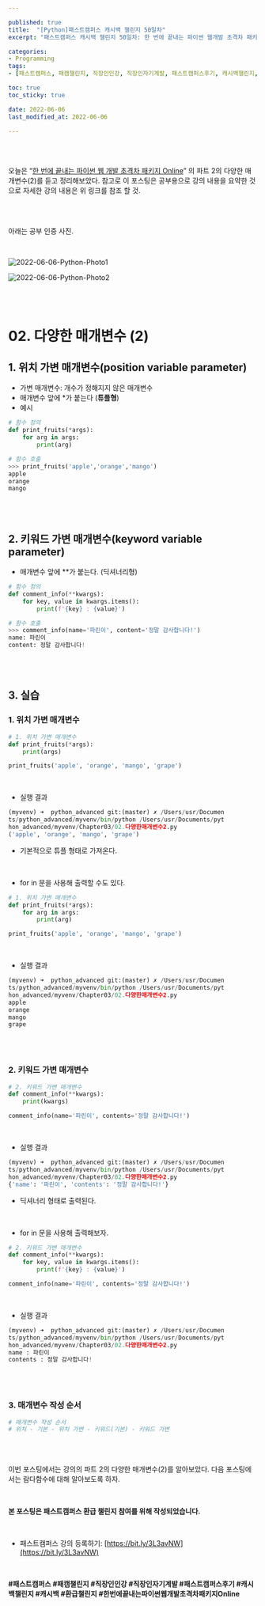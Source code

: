 ```yaml
---

published: true
title:  "[Python]패스트캠퍼스 캐시백 챌린지 50일차"
excerpt: "패스트캠퍼스 캐시백 챌린지 50일차: 한 번에 끝내는 파이썬 웹개발 초격차 패키지 Online"

categories:
- Programming
tags:
- [패스트캠퍼스, 패캠챌린지, 직장인인강, 직장인자기계발, 패스트캠퍼스후기, 캐시백챌린지, 캐시백, 환급챌린지, 한번에끝내는파이썬웹개발초격차패키지Online]

toc: true
toc_sticky: true

date: 2022-06-06
last_modified_at: 2022-06-06

---
```

<br/><br/>

오늘은 “[한 번에 끝내는 파이썬 웹 개발 초격차 패키지 Online](https://fastcampus.co.kr/dev_online_pyweb)” 의 파트 2의 다양한 매개변수(2)를 듣고 정리해보았다. 참고로 이 포스팅은 공부용으로 강의 내용을 요약한 것으로 자세한 강의 내용은 위 링크를 참조 할 것.

<br/><br/>

아래는 공부 인증 사진. 

<br/>

![2022-06-06-Python-Photo1](/assets/images/2022-06-06-Python-Photo/2022-06-06-Python-Photo1.JPG)

![2022-06-06-Python-Photo2](/assets/images/2022-06-06-Python-Photo/2022-06-06-Python-Photo2.JPG)

<br/><br/>

# 02. 다양한 매개변수 (2)

## 1. 위치 가변 매개변수(position variable parameter)

- 가변 매개변수: 개수가 정해지지 않은 매개변수
- 매개변수 앞에 *가 붙는다 (**튜플형**)
- 예시

```python
# 함수 정의
def print_fruits(*args):
    for arg in args:
        print(arg)

# 함수 호출
>>> print_fruits('apple','orange','mango')
apple
orange
mango
```

<br/><br/>

## 2. 키워드 가변 매개변수(keyword variable parameter)

- 매개변수 앞에 **가 붙는다. (딕셔너리형)

```python
# 함수 정의
def comment_info(**kwargs):
    for key, value in kwargs.items():
        print(f'{key} : {value}')

# 함수 호출
>>> comment_info(name='파린이', content='정말 감사합니다!')
name: 파린이
content: 정말 감사합니다!
```

<br/><br/>

## 3. 실습

### 1. 위치 가변 매개변수

```python
# 1. 위치 가변 매개변수
def print_fruits(*args):
    print(args)

print_fruits('apple', 'orange', 'mango', 'grape')
```

<br/>

- 실행 결과

```python
(myvenv) ➜  python_advanced git:(master) ✗ /Users/usr/Documen
ts/python_advanced/myvenv/bin/python /Users/usr/Documents/pyt
hon_advanced/myvenv/Chapter03/02.다양한매개변수2.py
('apple', 'orange', 'mango', 'grape')
```

- 기본적으로 튜플 형태로 가져온다.

<br/>

- for in 문을 사용해 출력할 수도 있다.

```python
# 1. 위치 가변 매개변수
def print_fruits(*args):
    for arg in args:
        print(arg)

print_fruits('apple', 'orange', 'mango', 'grape')
```

<br/>

- 실행 결과

```python
(myvenv) ➜  python_advanced git:(master) ✗ /Users/usr/Documen
ts/python_advanced/myvenv/bin/python /Users/usr/Documents/pyt
hon_advanced/myvenv/Chapter03/02.다양한매개변수2.py
apple
orange
mango
grape
```

<br/><br/>

### 2. 키워드 가변 매개변수

```python
# 2. 키워드 가변 매개변수
def comment_info(**kwargs):
    print(kwargs)

comment_info(name='파린이', contents='정말 감사합니다!')
```

<br/>

- 실행 결과

```python
(myvenv) ➜  python_advanced git:(master) ✗ /Users/usr/Documen
ts/python_advanced/myvenv/bin/python /Users/usr/Documents/pyt
hon_advanced/myvenv/Chapter03/02.다양한매개변수2.py
{'name': '파린이', 'contents': '정말 감사합니다!'}
```

- 딕셔너리 형태로 출력된다.

<br/>

- for in 문을 사용해 출력해보자.

```python
# 2. 키워드 가변 매개변수
def comment_info(**kwargs):
    for key, value in kwargs.items():
        print(f'{key} : {value}')

comment_info(name='파린이', contents='정말 감사합니다!')
```

<br/>

- 실행 결과

```python
(myvenv) ➜  python_advanced git:(master) ✗ /Users/usr/Documen
ts/python_advanced/myvenv/bin/python /Users/usr/Documents/pyt
hon_advanced/myvenv/Chapter03/02.다양한매개변수2.py
name : 파린이
contents : 정말 감사합니다!
```

<br/><br/>

### 3. 매개변수 작성 순서

```python
# 매개변수 작성 순서
# 위치 - 기본 - 위치 가변 - 키워드(기본) - 키워드 가변
```

<br/><br/>

이번 포스팅에서는 강의의 파트 2의 다양한 매개변수(2)를 알아보았다. 다음 포스팅에서는 람다함수에 대해 알아보도록 하자.

<br/>

**본 포스팅은 패스트캠퍼스 환급 챌린지 참여를 위해 작성되었습니다.**

<br/>

- 패스트캠퍼스 강의 등록하기: [https://bit.ly/3L3avNW](https://bit.ly/3L3avNW)

<br/>

**#패스트캠퍼스 #패캠챌린지 #직장인인강 #직장인자기계발 #패스트캠퍼스후기 #캐시백챌린지 #캐시백 #환급챌린지 #한번에끝내는파이썬웹개발초격차패키지Online**